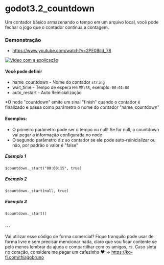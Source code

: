 # godot3.2_countdown

Um contador básico armazenando o tempo em um arquivo local, você pode fechar o jogo que o contador continua a contagem.

### Demonstração
- https://www.youtube.com/watch?v=2PE0BiId_78

[![Video com a explicação](https://img.youtube.com/vi/2PE0BiId_78/0.jpg)](https://www.youtube.com/watch?v=2PE0BiId_78)



#### Você pode definir
- name_countdown - Nome do contador ```string```
- wait_time - Tempo de espera ```HH:MM:SS```, exemplo: ```00:01:00```
- auto_restart - Auto Reinicialização

*O node "countdown" emite um sinal "finish" quando o contador é finalizado e passa como parâmetro o nome do contador "name_countdown"


#### Exemplos:
- O primeiro parâmetro pode ser o tempo ou null! Se for null, o countdown vai pegar a informação configurada no node
- O segundo parâmetro diz ao contador se ele pode auto-reinicializar ou não, por padrão o valor é "false"


##### Exemplo 1
```
$countdown._start("00:00:15", true) 
```

##### Exemplo 2
```
$countdown._start(null, true) 
```

##### Exemplo 3
```
$countdown._start() 
```


### ...
Vai utilizar esse código de forma comercial? Fique tranquilo pode usar de forma livre e sem precisar mencionar nada, claro que vou ficar contente se pelo menos lembrar da ajuda e compartilhar com os amigos, rs. Caso sinta no coração, considere me pagar um cafezinho :heart: -> https://ko-fi.com/thiagobruno

